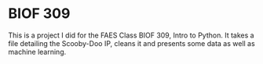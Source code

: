 # BIOF 309
This is a project I did for the FAES Class BIOF 309, Intro to Python. It takes a file detailing the Scooby-Doo IP, cleans it and presents some data as well as machine learning. 
